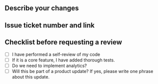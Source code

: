 <!-- This template should only be used in rare situations. If it is possible that the details will at all effect the ability of other contributors, the detailed pull request template should be used. If your reviewer believes more info is necessary, they may have you complete the detialed_pull_request_template. -->

## Describe your changes

## Issue ticket number and link

## Checklist before requesting a review

- [ ] I have performed a self-review of my code
- [ ] If it is a core feature, I have added thorough tests.
- [ ] Do we need to implement analytics?
- [ ] Will this be part of a product update? If yes, please write one phrase about this update.
